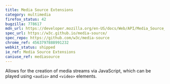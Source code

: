 ```yaml
---
title: Media Source Extensions
category: multimedia
firefox_status: 42
bugzilla: 778617
mdn_url: https://developer.mozilla.org/en-US/docs/Web/API/Media_Source_Extensions_API
spec_url: https://w3c.github.io/media-source/
spec_repo: https://github.com/w3c/media-source
chrome_ref: 4563797888991232
webkit_status: shipped
ie_ref: Media Source Extensions
caniuse_ref: mediasource
---
```


Allows for the creation of media streams via JavaScript, which can be played using `<audio>` and `<video>` elements.
